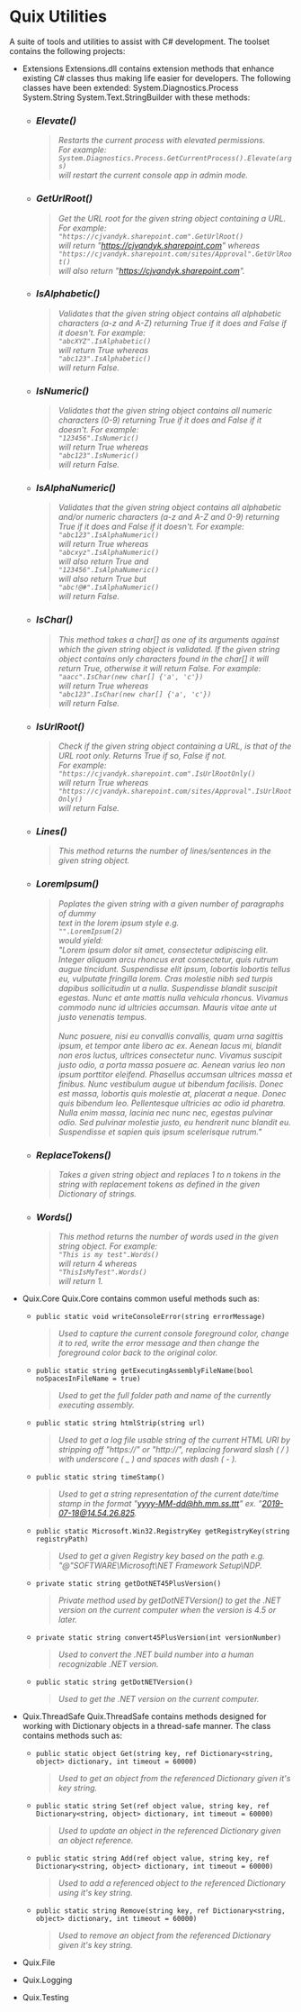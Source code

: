 # Quix Utilities
A suite of tools and utilities to assist with C# development.
The toolset contains the following projects:
 - Extensions
   Extensions.dll contains extension methods that enhance existing C# classes thus making life easier for developers.
   The following classes have been extended:
     System.Diagnostics.Process
     System.String
     System.Text.StringBuilder
   with these methods:
   
   - ### ***Elevate()***
      > _Restarts the current process with elevated permissions.<br>
         For example:<br>
           `System.Diagnostics.Process.GetCurrentProcess().Elevate(args)`<br>
           will restart the current console app in admin mode._
           
   - ### ***GetUrlRoot()***
      > _Get the URL root for the given string object containing a URL.<br>
         For example:<br>
           `"https://cjvandyk.sharepoint.com".GetUrlRoot()`<br>
           will return "https://cjvandyk.sharepoint.com" whereas<br>
           `"https://cjvandyk.sharepoint.com/sites/Approval".GetUrlRoot()`<br>
           will also return "https://cjvandyk.sharepoint.com"._
           
   - ### ***IsAlphabetic()***
      > _Validates that the given string object contains all alphabetic
         characters (a-z and A-Z) returning True if it does and False if 
         it doesn't.
         For example:<br>
           `"abcXYZ".IsAlphabetic()`<br>
           will return True whereas<br>
           `"abc123".IsAlphabetic()`<br>
           will return False._
           
   - ### ***IsNumeric()***
      > _Validates that the given string object contains all numeric 
         characters (0-9) returning True if it does and False  if it
         doesn't.
         For example:<br>
           `"123456".IsNumeric()`<br>
           will return True whereas<br>
           `"abc123".IsNumeric()`<br>
           will return False._
           
   - ### ***IsAlphaNumeric()***
      > _Validates that the given string object contains all alphabetic 
         and/or numeric characters (a-z and A-Z and 0-9) returning True if it 
         does and False  if it doesn't.
         For example:<br>
           `"abc123".IsAlphaNumeric()`<br>
           will return True whereas<br>
           `"abcxyz".IsAlphaNumeric()`<br>
           will also return True and<br>
           `"123456".IsAlphaNumeric()`<br>
           will also return True but<br>
           `"abc!@#".IsAlphaNumeric()`<br>
           will return False._
           
   - ### ***IsChar()***
      > _This method takes a char[] as one of its arguments against which the
         given string object is validated.  If the given string object contains
         only characters found in the char[] it will return True, otherwise it
         will return False.
         For example:<br>
           `"aacc".IsChar(new char[] {'a', 'c'})`<br>
           will return True whereas<br>
           `"abc123".IsChar(new char[] {'a', 'c'})`<br>
           will return False._
   
   - ### ***IsUrlRoot()***
      > _Check if the given string object containing a URL, is that of the<br>
         URL root only.  Returns True if so, False if not.<br>
         For example:<br>
           `"https://cjvandyk.sharepoint.com".IsUrlRootOnly()`<br>
           will return True whereas<br>
           `"https://cjvandyk.sharepoint.com/sites/Approval".IsUrlRootOnly()`<br>
           will return False._
           
   - ### ***Lines()***
      > _This method returns the number of lines/sentences in the given string
         object._
         
   - ### ***LoremIpsum()***
      > _Poplates the given string with a given number of paragraphs of dummy<br>
         text in the lorem ipsum style e.g.<br>
         `"".LoremIpsum(2)`<br>
         would yield:<br>
         "Lorem ipsum dolor sit amet, consectetur adipiscing elit. Integer 
          aliquam arcu rhoncus erat consectetur, quis rutrum augue tincidunt. 
          Suspendisse elit ipsum, lobortis lobortis tellus eu, vulputate 
          fringilla lorem. Cras molestie nibh sed turpis dapibus sollicitudin 
          ut a nulla. Suspendisse blandit suscipit egestas. Nunc et ante mattis 
          nulla vehicula rhoncus. Vivamus commodo nunc id ultricies accumsan. 
          Mauris vitae ante ut justo venenatis tempus.<br><br>
          Nunc posuere, nisi eu convallis convallis, quam urna sagittis ipsum, 
          et tempor ante libero ac ex. Aenean lacus mi, blandit non eros luctus, 
          ultrices consectetur nunc. Vivamus suscipit justo odio, a porta massa 
          posuere ac. Aenean varius leo non ipsum porttitor eleifend. Phasellus 
          accumsan ultrices massa et finibus. Nunc vestibulum augue ut bibendum 
          facilisis. Donec est massa, lobortis quis molestie at, placerat a 
          neque. Donec quis bibendum leo. Pellentesque ultricies ac odio id 
          pharetra. Nulla enim massa, lacinia nec nunc nec, egestas pulvinar 
          odio. Sed pulvinar molestie justo, eu hendrerit nunc blandit eu. 
          Suspendisse et sapien quis ipsum scelerisque rutrum."_
          
   - ### ***ReplaceTokens()***
      > _Takes a given string object and replaces 1 to n tokens in the string
         with replacement tokens as defined in the given Dictionary of strings._
         
   - ### ***Words()***
      > _This method returns the number of words used in the given string
         object.
         For example:<br>
           `"This is my test".Words()`<br>
           will return 4 whereas<br>
           `"ThisIsMyTest".Words()`<br>
           will return 1._


- Quix.Core
   Quix.Core contains common useful methods such as:
   - `public static void writeConsoleError(string errorMessage)`
     > _Used to capture the current console foreground color, change it to red, write the error message and then change the foreground color back to the original color._
     
   - `public static string getExecutingAssemblyFileName(bool noSpacesInFileName = true)`
     > _Used to get the full folder path and name of the currently executing assembly._
     
   - `public static string htmlStrip(string url)`
     > _Used to get a log file usable string of the current HTML URI by stripping off "https://" or "http://", replacing forward slash ( / ) with underscore ( _ ) and spaces with dash ( - )._
     
   - `public static string timeStamp()`
     > _Used to get a string representation of the current date/time stamp in the format "yyyy-MM-dd@hh.mm.ss.ttt" ex. "2019-07-18@14.54.26.825._
     
   - `public static Microsoft.Win32.RegistryKey getRegistryKey(string registryPath)`
     > _Used to get a given Registry key based on the path e.g. "@"SOFTWARE\Microsoft\NET Framework Setup\NDP\._
     
   - `private static string getDotNET45PlusVersion()`
     > _Private method used by getDotNETVersion() to get the .NET version on the current computer when the version is 4.5 or later._
     
   - `private static string convert45PlusVersion(int versionNumber)`
     > _Used to convert the .NET build number into a human recognizable .NET version._
     
   - `public static string getDotNETVersion()`
     > _Used to get the .NET version on the current computer._
     
     
 - Quix.ThreadSafe
   Quix.ThreadSafe contains methods designed for working with Dictionary objects in a thread-safe manner.  The class contains methods such as:
   - `public static object Get(string key, ref Dictionary<string, object> dictionary, int timeout = 60000)`
     > _Used to get an object from the referenced Dictionary given it's key string._
     
   - `public static string Set(ref object value, string key, ref Dictionary<string, object> dictionary, int timeout = 60000)`
     > _Used to update an object in the referenced Dictionary given an object reference._
     
   - `public static string Add(ref object value, string key, ref Dictionary<string, object> dictionary, int timeout = 60000)`
     > _Used to add a referenced object to the referenced Dictionary using it's key string._
     
   - `public static string Remove(string key, ref Dictionary<string, object> dictionary, int timeout = 60000)`
     > _Used to remove an object from the referenced Dictionary given it's key string._
     
     
 - Quix.File
 
 
 - Quix.Logging
 
 
 - Quix.Testing
 
